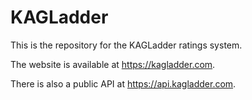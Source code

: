 KAGLadder
=====

This is the repository for the KAGLadder ratings system.

The website is available at <https://kagladder.com>.

There is also a public API at <https://api.kagladder.com>.
